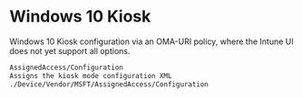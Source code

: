 # Windows 10 Kiosk

Windows 10 Kiosk configuration via an OMA-URI policy, where the Intune UI does not yet support all options.

```xml
AssignedAccess/Configuration
Assigns the kiosk mode configuration XML
./Device/Vendor/MSFT/AssignedAccess/Configuration
```
